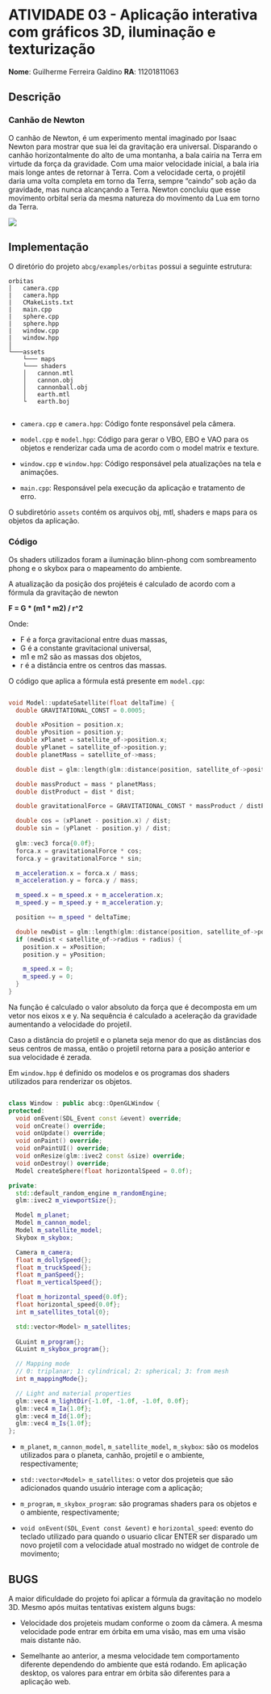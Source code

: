 # ATIVIDADE 03 - Aplicação interativa com gráficos 3D, iluminação e texturização

**Nome**: Guilherme Ferreira Galdino
**RA**: 11201811063


## Descrição

### Canhão de Newton

O canhão de Newton, é um experimento mental imaginado por Isaac Newton para mostrar que sua lei da gravitação era universal. Disparando o canhão horizontalmente do alto de uma montanha, a bala cairia na Terra em virtude da força da gravidade. Com uma maior velocidade inicial, a bala iria mais longe antes de retornar à Terra. Com a velocidade certa, o projétil daria uma volta completa em torno da Terra, sempre “caindo” sob ação da gravidade, mas nunca alcançando a Terra. Newton concluiu que esse movimento orbital seria da mesma natureza do movimento da Lua em torno da Terra.

<img src="cannon_newton.jpg">

## Implementação

O diretório do projeto ```abcg/examples/orbitas``` possui a seguinte estrutura:

```
orbitas
│   camera.cpp
|   camera.hpp
|   CMakeLists.txt
|   main.cpp
|   sphere.cpp
|   sphere.hpp
|   window.cpp
|   window.hpp
│
└───assets
    └─── maps
    └─── shaders
    │   cannon.mtl
    │   cannon.obj
    │   cannonball.obj
    │   earth.mtl
    └   earth.boj


```

* ```camera.cpp``` e ```camera.hpp```: Código fonte responsável pela câmera.

* ```model.cpp``` e ```model.hpp```: Código para gerar o VBO, EBO e VAO para os objetos e renderizar cada uma de acordo com o model matrix e texture.

* ```window.cpp``` e ```window.hpp```: Código responsável pela atualizações na tela e animações.

* ```main.cpp```: Responsável pela execução da aplicação e tratamento de erro.

O subdiretório ```assets``` contém os arquivos obj, mtl, shaders e maps para os objetos da aplicação.


### Código

Os shaders utilizados foram a iluminação blinn-phong com sombreamento phong e o skybox para o mapeamento do ambiente.

A atualização da posição dos projéteis é calculado de acordo com a fórmula da gravitação de newton


**F = G * (m1 * m2) / r^2**


Onde:
- F é a força gravitacional entre duas massas,
- G é a constante gravitacional universal,
- m1 e m2 são as massas dos objetos,
- r é a distância entre os centros das massas.

O código que aplica a fórmula está presente em ```model.cpp```:

```cpp

void Model::updateSatellite(float deltaTime) {
  double GRAVITATIONAL_CONST = 0.0005;

  double xPosition = position.x;
  double yPosition = position.y;
  double xPlanet = satellite_of->position.x;
  double yPlanet = satellite_of->position.y;
  double planetMass = satellite_of->mass;

  double dist = glm::length(glm::distance(position, satellite_of->position));

  double massProduct = mass * planetMass;
  double distProduct = dist * dist;

  double gravitationalForce = GRAVITATIONAL_CONST * massProduct / distProduct;

  double cos = (xPlanet - position.x) / dist;
  double sin = (yPlanet - position.y) / dist;
  
  glm::vec3 forca{0.0f};
  forca.x = gravitationalForce * cos;
  forca.y = gravitationalForce * sin;

  m_acceleration.x = forca.x / mass;
  m_acceleration.y = forca.y / mass;

  m_speed.x = m_speed.x + m_acceleration.x;
  m_speed.y = m_speed.y + m_acceleration.y;

  position += m_speed * deltaTime;

  double newDist = glm::length(glm::distance(position, satellite_of->position));
  if (newDist < satellite_of->radius + radius) {
    position.x = xPosition;
    position.y = yPosition;

    m_speed.x = 0;
    m_speed.y = 0;
  }
}
```

Na função é calculado o valor absoluto da força que é decomposta em um vetor nos eixos x e y. Na sequência é calculado a aceleração da gravidade aumentando a velocidade do projetil.

Caso a distância do projetil e o planeta seja menor do que as distâncias dos seus centros de massa, então o projetil retorna para a posição anterior e sua velocidade é zerada.


Em ```window.hpp``` é definido os modelos e os programas dos shaders utilizados para renderizar os objetos. 

```cpp

class Window : public abcg::OpenGLWindow {
protected:
  void onEvent(SDL_Event const &event) override;
  void onCreate() override;
  void onUpdate() override;
  void onPaint() override;
  void onPaintUI() override;
  void onResize(glm::ivec2 const &size) override;
  void onDestroy() override;
  Model createSphere(float horizontalSpeed = 0.0f);

private:
  std::default_random_engine m_randomEngine;
  glm::ivec2 m_viewportSize{};

  Model m_planet;
  Model m_cannon_model;
  Model m_satellite_model;
  Skybox m_skybox;

  Camera m_camera;
  float m_dollySpeed{};
  float m_truckSpeed{};
  float m_panSpeed{};
  float m_verticalSpeed{};

  float m_horizontal_speed{0.0f};
  float horizontal_speed{0.0f};
  int m_satellites_total{0};

  std::vector<Model> m_satellites;
  
  GLuint m_program{};
  GLuint m_skybox_program{};

  // Mapping mode
  // 0: triplanar; 1: cylindrical; 2: spherical; 3: from mesh
  int m_mappingMode{};

  // Light and material properties
  glm::vec4 m_lightDir{-1.0f, -1.0f, -1.0f, 0.0f};
  glm::vec4 m_Ia{1.0f};
  glm::vec4 m_Id{1.0f};
  glm::vec4 m_Is{1.0f};
};

```

*  `m_planet`, `m_cannon_model`, `m_satellite_model`, `m_skybox`: são os modelos utilizados para o planeta, canhão, projetil e o ambiente, respectivamente;

* `std::vector<Model> m_satellites`: o vetor dos projeteis que são adicionados quando usuário interage com a aplicação;

*  `m_program`, `m_skybox_program`: são programas shaders para os objetos e o ambiente, respectivamente;

* `void onEvent(SDL_Event const &event)` e `horizontal_speed`: evento do teclado utilizado para quando o usuario clicar ENTER ser disparado um novo projetil com a velocidade atual mostrado no widget de controle de movimento;


## BUGS 

A maior dificuldade do projeto foi aplicar a fórmula da gravitação no modelo 3D. Mesmo após muitas tentativas existem alguns bugs:

* Velocidade dos projeteis mudam conforme o zoom da câmera. A mesma velocidade pode entrar em órbita em uma visão, mas em uma visão mais distante não.

* Semelhante ao anterior, a mesma velocidade tem comportamento diferente dependendo do ambiente que está rodando. Em aplicação desktop, os valores para entrar em órbita são diferentes para a aplicação web.


